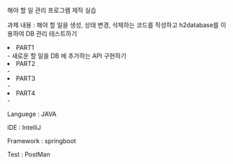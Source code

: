 <h> 해야 할 일 관리 프로그램 제작 실습 </h>


과제 내용 : 해야 할 일을 생성, 상태 변경, 삭제하는 코드를 작성하고 h2database를 이용하여 DB 관리 테스트하기


<li> PART1 </li>- 새로운 할 일을 DB 에 추가하는 API 구현하기
<li> PART2 </li> - 
<li> PART3 </li> - 
<li> PART4 </li> - 

Languege : JAVA

IDE : IntelliJ

Framework : springboot

Test : PostMan
